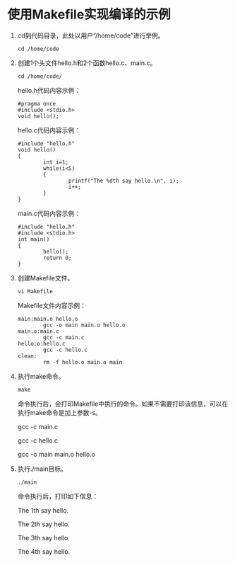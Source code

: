 # 使用Makefile实现编译的示例<a name="ZH-CN_TOPIC_0229243689"></a>

1.  cd到代码目录，此处以用户“/home/code”进行举例。

    ```
    cd /home/code
    ```

2.  创建1个头文件hello.h和2个函数hello.c、main.c。

    ```
    cd /home/code/
    ```

    hello.h代码内容示例：

    ```
    #pragma once
    #include <stdio.h>
    void hello();
    ```

    hello.c代码内容示例：

    ```
    #include "hello.h"
    void hello()
    {
            int i=1;
            while(i<5)
            {
                    printf("The %dth say hello.\n", i);
                    i++;
            }
    }
    
    ```

    main.c代码内容示例：

    ```
    #include "hello.h"
    #include <stdio.h>
    int main()
    {
            hello();
            return 0;
    }
    ```

3.  创建Makefile文件。

    ```
    vi Makefile
    ```

    Makefile文件内容示例：

    ```
    main:main.o hello.o
            gcc -o main main.o hello.o
    main.o:main.c
            gcc -c main.c
    hello.o:hello.c
            gcc -c hello.c
    clean:
            rm -f hello.o main.o main
    ```

4.  执行make命令。

    ```
    make
    ```

    命令执行后，会打印Makefile中执行的命令。如果不需要打印该信息，可以在执行make命令是加上参数-s。

    gcc -c main.c

    gcc -c hello.c

    gcc -o main main.o hello.o

5.  执行./main目标。

    ```
    ./main
    ```

    命令执行后，打印如下信息：

    The 1th say hello.

    The 2th say hello.

    The 3th say hello.

    The 4th say hello.


